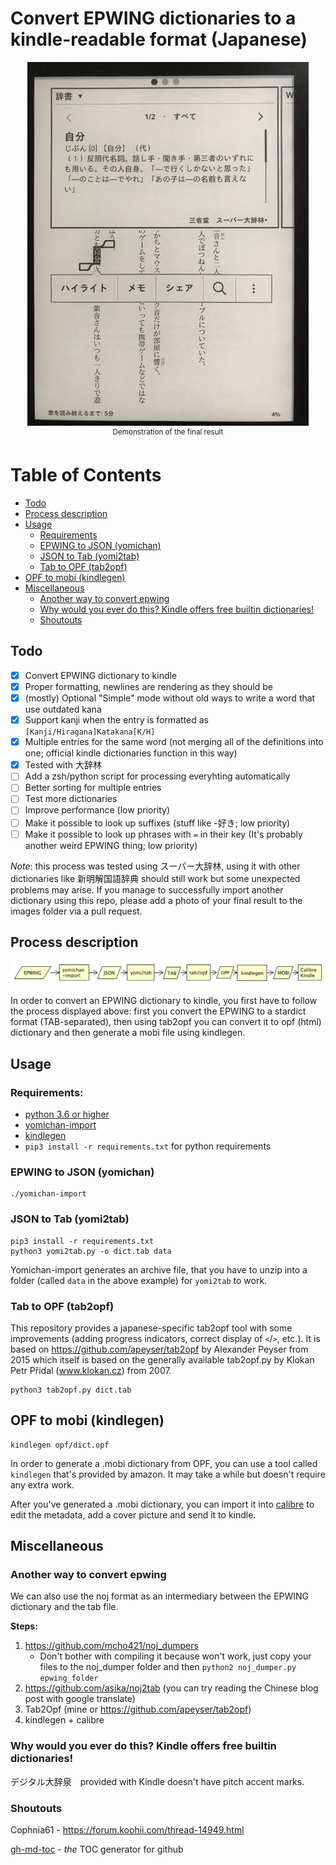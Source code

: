# Convert EPWING dictionaries to a kindle-readable format (Japanese)

<p align="center">
<img src="images/demo.jpeg" alt="Result demonstration" width="450" />
<br/>
<sup>Demonstration of the final result</sup>
</p>

# Table of Contents

  * [Todo](#todo)
  * [Process description](#process-description)
  * [Usage](#usage)
     * [Requirements](#requirements)
     * [EPWING to JSON (yomichan)](#epwing-to-json-yomichan)
     * [JSON to Tab (yomi2tab)](#json-to-tab-yomi2tab)
     * [Tab to OPF (tab2opf)](#tab-to-opf-tab2opf)
  * [OPF to mobi (kindlegen)](#opf-to-mobi-kindlegen)
  * [Miscellaneous](#miscellaneous)
     * [Another way to convert epwing](#another-way-to-convert-epwing)
     * [Why would you ever do this? Kindle offers free builtin dictionaries!](#why-would-you-ever-do-this-kindle-offers-free-builtin-dictionaries)
     * [Shoutouts](#shoutouts)

## Todo

- [x] Convert EPWING dictionary to kindle
- [x] Proper formatting, newlines are rendering as they should be
- [x] \(mostly) Optional "Simple" mode without old ways to write a word that use outdated kana 
- [x] Support kanji when the entry is formatted as `[Kanji/Hiragana]Katakana[K/H]`
- [x] Multiple entries for the same word (not merging all of the definitions into one; official kindle dictionaries function in this way)
- [x] Tested with 大辞林
- [ ] Add a zsh/python script for processing everyhting automatically
- [ ] Better sorting for multiple entries
- [ ] Test more dictionaries 
- [ ] Improve performance (low priority)
- [ ] Make it possible to look up suffixes (stuff like -好き; low priority)
- [ ] Make it possible to look up phrases with `=` in their key (It's probably another weird EPWING thing; low priority)

*Note*: this process was tested using スーパー大辞林, using it with other dictionaries like 新明解国語辞典 should still work but some unexpected problems may arise. If you manage to successfully import another dictionary using this repo, please add a photo of your final result to the images folder via a pull request.

## Process description

![Process flowchart](images/flowchart.svg)

In order to convert an EPWING dictionary to kindle, you first have to follow the process displayed above: first you convert the EPWING to a stardict format (TAB-separated), then using tab2opf you can convert it to opf (html) dictionary and then generate a mobi file using kindlegen.

## Usage

### Requirements: 

- [python 3.6 or higher](https://www.python.org/)
- [yomichan-import](https://foosoft.net/projects/yomichan-import/)
- [kindlegen](https://www.amazon.com/gp/feature.html?docId=1000765211)
- `pip3 install -r requirements.txt` for python requirements

### EPWING to JSON (yomichan)

```
./yomichan-import
```

### JSON to Tab (yomi2tab)

```
pip3 install -r requirements.txt
python3 yomi2tab.py -o dict.tab data
```

Yomichan-import generates an archive file, that you have to unzip into a folder (called `data` in the above example) for `yomi2tab` to work.

### Tab to OPF (tab2opf)

This repository provides a japanese-specific tab2opf tool with some improvements (adding progress indicators, correct display of `<`/`>`, etc.). It is based on https://github.com/apeyser/tab2opf by Alexander Peyser from 2015 which itself is based on the generally available tab2opf.py by Klokan Petr Přidal (www.klokan.cz) from 2007.

```
python3 tab2opf.py dict.tab
```

## OPF to mobi (kindlegen)

```
kindlegen opf/dict.opf
```

In order to generate a .mobi dictionary from OPF, you can use a tool called `kindlegen` that's provided by amazon. It may take a while but doesn't require any extra work.

After you've generated a .mobi dictionary, you can import it into [calibre](https://calibre-ebook.com) to edit the metadata, add a cover picture and send it to kindle.

## Miscellaneous

### Another way to convert epwing

We can also use the noj format as an intermediary between the EPWING dictionary and the tab file. 

**Steps:**

1. https://github.com/mcho421/noj_dumpers
	*  Don't bother with compiling it because won't work, just copy your files to the noj_dumper folder and then `python2 noj_dumper.py epwing_folder`
2. https://github.com/asika/noj2tab (you can try reading the Chinese blog post with google translate)
3. Tab2Opf (mine or https://github.com/apeyser/tab2opf)
4. kindlegen + calibre

### Why would you ever do this? Kindle offers free builtin dictionaries!

デジタル大辞泉　provided with Kindle doesn't have pitch accent marks.

### Shoutouts

Cophnia61 - https://forum.koohii.com/thread-14949.html

[gh-md-toc](https://github.com/ekalinin/github-markdown-toc) - *the* TOC generator for github
